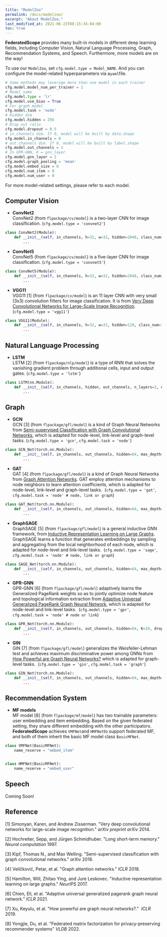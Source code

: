 ```yaml
---
title: "ModelZoo"
permalink: /docs/modelzoo/
excerpt: "About ModelZoo."
last_modified_at: 2021-06-23T08:15:34-04:00
toc: true
---
```


**FederatedScope** provides many built-in models in different deep learning fields, including Computer Vision, Natural Language Processing, Graph, Recommendation Systems, and Speech. Furthermore, more models are on the way!

To use our `ModelZoo`, set `cfg.model.type = Model_NAME`. And you can configure the model-related hyperparameters via a`yaml`file.

```python
# Some methods may leverage more than one model in each trainer
cfg.model.model_num_per_trainer = 1 
# Model name
cfg.model.type = 'lr'
cfg.model.use_bias = True
# For graph model
cfg.model.task = 'node'
# Hidden dim
cfg.model.hidden = 256
# Drop out ratio
cfg.model.dropout = 0.5
# in_channels dim. If 0, model will be built by data.shape
cfg.model.in_channels = 0
# out_channels dim. If 0, model will be built by label.shape
cfg.model.out_channels = 1
# In GPR-GNN, K = gnn_layer
cfg.model.gnn_layer = 2
cfg.model.graph_pooling = 'mean'
cfg.model.embed_size = 8
cfg.model.num_item = 0
cfg.model.num_user = 0
```

For more model-related settings, please refer to each model.

<a name="753a2225"></a>
## Computer Vision

-  **ConvNet2**<br />ConvNet2 (from `flpackage/cv/model`) is a two-layer CNN for image classification. (`cfg.model.type = 'convnet2'`) 
```python
class ConvNet2(Module):
    def __init__(self, in_channels, h=32, w=32, hidden=2048, class_num=10, use_bn=True):
        ...
```
 

-  **ConvNet5**<br />ConvNet5 (from `flpackage/cv/model`) is a five-layer CNN for image classification. (`cfg.model.type = 'convnet5'`) 
```python
class ConvNet5(Module):
    def __init__(self, in_channels, h=32, w=32, hidden=2048, class_num=10):
        ...
```
 

-  **VGG11**<br />VGG11 [1] (from `flpackage/cv/model`) is an 11 layer CNN with very small (3x3) convolution filters for image classification. It is from [Very Deep Convolutional Networks for Large-Scale Image Recognition](https://arxiv.org/pdf/1409.1556v6.pdf). (`cfg.model.type = 'vgg11'`) 
```python
class VGG11(Module):
    def __init__(self, in_channels, h=32, w=32, hidden=128, class_num=10):
        ...
```
 

<a name="49f53d4e"></a>
## Natural Language Processing

-  **LSTM**<br />LSTM [2] (from `flpackage/nlp/model`) is a type of RNN that solves the vanishing gradient problem through additional cells, input and output gates. (`cfg.model.type = 'lstm'`) 
```python
class LSTM(nn.Module):
    def __init__(self, in_channels, hidden, out_channels, n_layers=2, embed_size=8):
        ...
```
 

<a name="Graph"></a>
## Graph

-  **GCN**<br />GCN [3] (from `flpackage/gfl/model`) is a kind of Graph Neural Networks from [Semi-supervised Classification with Graph Convolutional Networks](https://arxiv.org/abs/1609.02907), which is adapted for node-level, link-level and graph-level tasks. (`cfg.model.type = 'gcn'`, `cfg.model.task = 'node'`) 
```python
class GCN_Net(torch.nn.Module):
    def __init__(self, in_channels, out_channels, hidden=64, max_depth=2, dropout=.0):
        ...
```
 

-  **GAT**<br />GAT [4] (from `flpackage/gfl/model`) is a kind of Graph Neural Networks from [Graph Attention Networks](https://arxiv.org/abs/1710.10903). GAT employ attention mechanisms to node neighbors to learn attention coefficients, which is adapted for node-level, link-level and graph-level tasks.  (`cfg.model.type = 'gat'`, `cfg.model.task = 'node' # node, link or graph`) 
```python
class GAT_Net(torch.nn.Module):
    def __init__(self, in_channels, out_channels, hidden=64, max_depth=2, dropout=.0):
        ...
```
 

-  **GraphSAGE**<br />GraphSAGE [5] (from `flpackage/gfl/model`) is a general inductive GNN framework, from [Inductive Representation Learning on Large Graphs](https://arxiv.org/pdf/1706.02216v4.pdf). GraphSAGE learns a function that generates embeddings by sampling and aggregating from the local neighborhood of each node, which is adapted for node-level and link-level tasks.  (`cfg.model.type = 'sage'`, `cfg.model.task = 'node' # node, link or graph`) 
```python
class SAGE_Net(torch.nn.Module):
    def __init__(self, in_channels, out_channels, hidden=64, max_depth=2, dropout=.0):
        ...
```
 

-  **GPR-GNN**<br />GPR-GNN [6] (from `flpackage/gfl/model`) adaptively learns the Generalized PageRank weights so as to jointly optimize node feature and topological information extraction from [Adaptive Universal Generalized PageRank Graph Neural Network](https://arxiv.org/pdf/2006.07988v6.pdf), which is adapted for node-level and link-level tasks.  (`cfg.model.type = 'gpr'`, `cfg.model.task = 'node' # node or link`) 
```python
class GPR_Net(torch.nn.Module):
    def __init__(self, in_channels, out_channels, hidden=64, K=10, dropout=.0, ppnp='GPR_prop', alpha=0.1, Init='PPR'):
        ...
```
 

-  **GIN**<br />GIN [7] (from `flpackage/gfl/model`) generalizes the Weisfeiler-Lehman test and achieves maximum discriminative power among GNNs from [How Powerful are Graph Neural Networks?](https://arxiv.org/pdf/1810.00826v3.pdf) which is adapted for graph-level tasks.  (`cfg.model.type = 'gin'`, `cfg.model.task = 'graph'`) 
```python
class GIN_Net(torch.nn.Module):
    def __init__(self, in_channels, out_channels, hidden=64, max_depth=2, dropout=.0):
        ...
```
 

<a name="0b35d755"></a>
## Recommendation System

-  **MF models**<br />MF model [8] (from `flpackage/mf/model`) has two trainable parameters: user embedding and item embedding. Based on the given federated setting, they share different embedding with the other participators. **FederatedScope** achieves `VMFNet`and `HMFNet`to support federated MF, and both of them inherit the basic MF model class `BasicMFNet`. 
```python
class VMFNet(BasicMFNet):
    name_reserve = "embed_item"


class HMFNet(BasicMFNet):
    name_reserve = "embed_user"
```
 

<a name="Speech"></a>
## Speech

Coming Soon!

<a name="Reference"></a>
## Reference

[1] Simonyan, Karen, and Andrew Zisserman. "Very deep convolutional networks for large-scale image recognition." _arXiv preprint arXiv_ 2014.

[2] Hochreiter, Sepp, and Jürgen Schmidhuber. "Long short-term memory." _Neural computation_ 1997.

[3] Kipf, Thomas N., and Max Welling. "Semi-supervised classification with graph convolutional networks." _arXiv_ 2016.

[4] Veličković, Petar, et al. "Graph attention networks." _ICLR_ 2018.

[5] Hamilton, Will, Zhitao Ying, and Jure Leskovec. "Inductive representation learning on large graphs." _NeurIPS_ 2017.

[6] Chien, Eli, et al. "Adaptive universal generalized pagerank graph neural network." _ICLR_ 2021.

[7] Xu, Keyulu, et al. "How powerful are graph neural networks?."  _ICLR_ 2019.

[8] Yongjie, Du, et al. "Federated matrix factorization for privacy-preserving recommender systems" _VLDB_ 2022.
